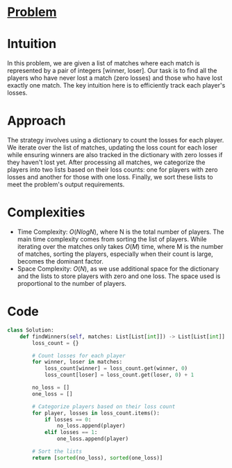 # [Problem](https://leetcode.com/problems/find-players-with-zero-or-one-losses/)

# Intuition
In this problem, we are given a list of matches where each match is represented by a pair of integers [winner, loser]. Our task is to find all the players who have never lost a match (zero losses) and those who have lost exactly one match. The key intuition here is to efficiently track each player's losses.

# Approach
The strategy involves using a dictionary to count the losses for each player. We iterate over the list of matches, updating the loss count for each loser while ensuring winners are also tracked in the dictionary with zero losses if they haven't lost yet. After processing all matches, we categorize the players into two lists based on their loss counts: one for players with zero losses and another for those with one loss. Finally, we sort these lists to meet the problem's output requirements.

# Complexities
- Time Complexity: $O(N log N)$, where N is the total number of players. The main time complexity comes from sorting the list of players. While iterating over the matches only takes $O(M)$ time, where M is the number of matches, sorting the players, especially when their count is large, becomes the dominant factor.
- Space Complexity: $O(N)$, as we use additional space for the dictionary and the lists to store players with zero and one loss. The space used is proportional to the number of players.

# Code

```python
class Solution:
    def findWinners(self, matches: List[List[int]]) -> List[List[int]]:
        loss_count = {}

        # Count losses for each player
        for winner, loser in matches:
            loss_count[winner] = loss_count.get(winner, 0)
            loss_count[loser] = loss_count.get(loser, 0) + 1

        no_loss = []
        one_loss = []

        # Categorize players based on their loss count
        for player, losses in loss_count.items():
            if losses == 0:
                no_loss.append(player)
            elif losses == 1:
                one_loss.append(player)

        # Sort the lists
        return [sorted(no_loss), sorted(one_loss)]
```